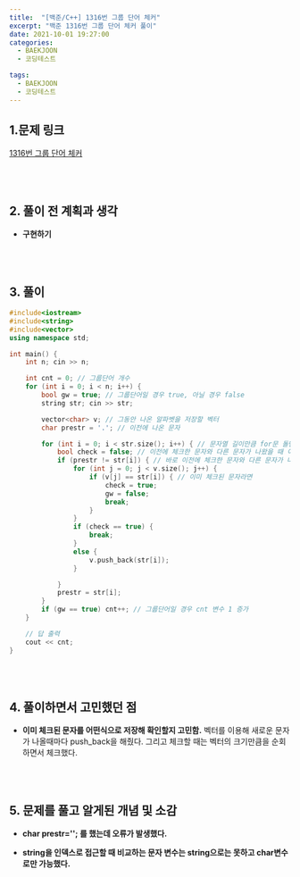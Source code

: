 ```yaml
---
title:  "[백준/C++] 1316번 그룹 단어 체커"
excerpt: "백준 1316번 그룹 단어 체커 풀이"
date: 2021-10-01 19:27:00
categories:
  - BAEKJOON
  - 코딩테스트

tags:
  - BAEKJOON
  - 코딩테스트
---
```


## 1.문제 링크

[1316번 그룹 단어 체커](https://www.acmicpc.net/problem/1316)

<br>
<br>

## 2. 풀이 전 계획과 생각

- **구현하기**


<br>
<br>

## 3. 풀이

```cpp
#include<iostream>
#include<string>
#include<vector>
using namespace std;

int main() {
    int n; cin >> n;

    int cnt = 0; // 그룹단어 개수 
    for (int i = 0; i < n; i++) {
        bool gw = true; // 그룹단어일 경우 true, 아닐 경우 false
        string str; cin >> str;

        vector<char> v; // 그동안 나온 알파벳을 저장할 벡터
        char prestr = '.'; // 이전에 나온 문자

        for (int i = 0; i < str.size(); i++) { // 문자열 길이만큼 for문 돌면서 체크
            bool check = false; // 이전에 체크한 문자와 다른 문자가 나왔을 때 이전에 나온 문자라면 true
            if (prestr != str[i]) { // 바로 이전에 체크한 문자와 다른 문자가 나왔다면
                for (int j = 0; j < v.size(); j++) {
                    if (v[j] == str[i]) { // 이미 체크된 문자라면
                        check = true; 
                        gw = false;
                        break;
                    }
                }
                if (check == true) {
                    break;
                }
                else {
                    v.push_back(str[i]);
                }

            }
            prestr = str[i];
        }
        if (gw == true) cnt++; // 그룹단어일 경우 cnt 변수 1 증가
    }

    // 답 출력
    cout << cnt;
}
```



<br>
<br>

## 4. 풀이하면서 고민했던 점

- **이미 체크된 문자를 어떤식으로 저장해 확인할지 고민함.**
벡터를 이용해 새로운 문자가 나올때마다 push_back을 해줬다. 그리고 체크할 때는 벡터의 크기만큼을 순회하면서 체크했다.


<br>
<br>

## 5. 문제를 풀고 알게된 개념 및 소감

- **char prestr=''; 를 했는데 오류가 발생했다.**

- **string을 인덱스로 접근할 때 비교하는 문자 변수는 string으로는 못하고 char변수로만 가능했다.**
